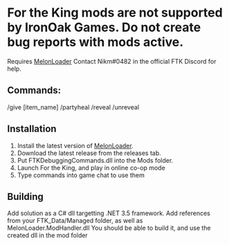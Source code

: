 # For the King mods are not supported by IronOak Games. Do not create bug reports with mods active.
Requires [MelonLoader](https://melonwiki.xyz/#/)
Contact Nikm#0482 in the official FTK Discord for help. 

## Commands:
/give \[item_name]
/partyheal
/reveal
/unreveal

## Installation

1. Install the latest version of [MelonLoader](https://melonwiki.xyz/#/).
2. Download the latest release from the releases tab.
3. Put FTKDebuggingCommands.dll into the Mods folder.
4. Launch For the King, and play in online co-op mode
5. Type commands into game chat to use them

## Building

Add solution as a C# dll targetting .NET 3.5 framework.
Add references from your FTK_Data/Managed folder, as well as MelonLoader.ModHandler.dll
You should be able to build it, and use the created dll in the mod folder
